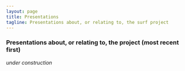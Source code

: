 ```yaml
---
layout: page
title: Presentations
tagline: Presentations about, or relating to, the surf project
---
```


### Presentations about, or relating to, the project (most recent first)

_under construction_
